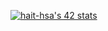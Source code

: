 <a href=""><img style="text-align:center" src="https://badge.mediaplus.ma/binary/hait-hsa" alt="hait-hsa's 42 stats" /></a>


